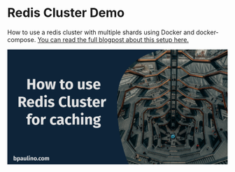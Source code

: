 # Redis Cluster Demo

How to use a redis cluster with multiple shards using Docker and docker-compose. [You can read the full blogpost about this setup here.](https://bpaulino.com/entries/how-to-use-redis-cluster-for-caching)

[![Redis Cluster blogpost](redis-cluster-demo.jpg)](https://bpaulino.com/entries/how-to-use-redis-cluster-for-caching)